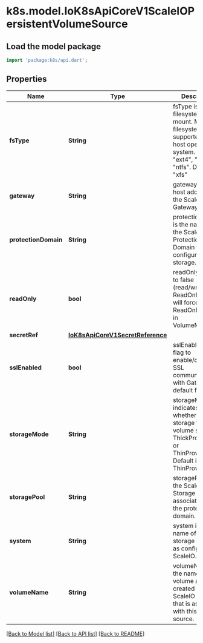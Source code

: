 # k8s.model.IoK8sApiCoreV1ScaleIOPersistentVolumeSource

## Load the model package
```dart
import 'package:k8s/api.dart';
```

## Properties
Name | Type | Description | Notes
------------ | ------------- | ------------- | -------------
**fsType** | **String** | fsType is the filesystem type to mount. Must be a filesystem type supported by the host operating system. Ex. \"ext4\", \"xfs\", \"ntfs\". Default is \"xfs\" | [optional] 
**gateway** | **String** | gateway is the host address of the ScaleIO API Gateway. | 
**protectionDomain** | **String** | protectionDomain is the name of the ScaleIO Protection Domain for the configured storage. | [optional] 
**readOnly** | **bool** | readOnly defaults to false (read/write). ReadOnly here will force the ReadOnly setting in VolumeMounts. | [optional] 
**secretRef** | [**IoK8sApiCoreV1SecretReference**](IoK8sApiCoreV1SecretReference.md) |  | 
**sslEnabled** | **bool** | sslEnabled is the flag to enable/disable SSL communication with Gateway, default false | [optional] 
**storageMode** | **String** | storageMode indicates whether the storage for a volume should be ThickProvisioned or ThinProvisioned. Default is ThinProvisioned. | [optional] 
**storagePool** | **String** | storagePool is the ScaleIO Storage Pool associated with the protection domain. | [optional] 
**system** | **String** | system is the name of the storage system as configured in ScaleIO. | 
**volumeName** | **String** | volumeName is the name of a volume already created in the ScaleIO system that is associated with this volume source. | [optional] 

[[Back to Model list]](../README.md#documentation-for-models) [[Back to API list]](../README.md#documentation-for-api-endpoints) [[Back to README]](../README.md)


